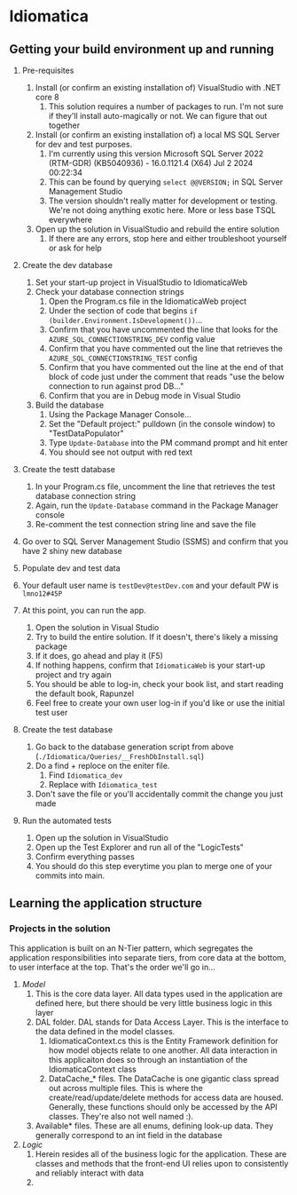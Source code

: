 # Idiomatica

## Getting your build environment up and running

1. Pre-requisites
    1. Install (or confirm an existing installation of) VisualStudio with .NET core 8 
        1. This solution requires a number of packages to run. I'm not sure if they'll install auto-magically or not. We can figure that out together
    1. Install (or confirm an existing installation of) a local MS SQL Server for dev and test purposes.
        1. I'm currently using this version Microsoft SQL Server 2022 (RTM-GDR) (KB5040936) - 16.0.1121.4 (X64)   Jul  2 2024 00:22:34 
        1. This can be found by querying `select @@VERSION;` in SQL Server Management Studio
        1. The version shouldn't really matter for development or testing. We're not doing anything exotic here. More or less base TSQL everywhere
    1. Open up the solution in VisualStudio and rebuild the entire solution
        1. If there are any errors, stop here and either troubleshoot yourself or ask for help
1. Create the dev database
    1. Set your start-up project in VisualStudio to IdiomaticaWeb
    1. Check your database connection strings
        1. Open the Program.cs file in the IdiomaticaWeb project
        1. Under the section of code that begins `if (builder.Environment.IsDevelopment())`...
        1. Confirm that you have uncommented the line that looks for the `AZURE_SQL_CONNECTIONSTRING_DEV` config value
        1. Confirm that you have commented out the line that retrieves the `AZURE_SQL_CONNECTIONSTRING_TEST` config
        1. Confirm that you have commented out the line at the end of that block of code just under the comment that reads "use the below connection to run against prod DB..."
        1. Confirm that you are in Debug mode in Visual Studio
    1. Build the database
        1. Using the Package Manager Console...
        1. Set the "Default project:" pulldown (in the console window) to "TestDataPopulator"
        1. Type `Update-Database` into the PM command prompt and hit enter
        1. You should see not output with red text
1. Create the testt database
    1. In your Program.cs file, uncomment the line that retrieves the test database connection string
    1. Again, run the `Update-Database` command in the Package Manager console
    1. Re-comment the test connection string line and save the file
1. Go over to SQL Server Management Studio (SSMS) and confirm that you have 2 shiny new database
1. Populate dev and test data


4. Your default user name is `testDev@testDev.com` and your default PW is `lmno12#45P`
5. At this point, you can run the app. 
    1. Open the solution in Visual Studio
    2. Try to build the entire solution. If it doesn't, there's likely a missing package
    3. If it does, go ahead and play it (F5)
    4. If nothing happens, confirm that `IdiomaticaWeb` is your start-up project and try again
    5. You should be able to log-in, check your book list, and start reading the default book, Rapunzel
    6. Feel free to create your own user log-in if you'd like or use the initial test user
6. Create the test database
    1. Go back to the database generation script from above (`./Idiomatica/Queries/__FreshDbInstall.sql`)
    2. Do a find + reploce on the eniter file.
        1. Find `Idiomatica_dev`
        2. Replace with `Idiomatica_test`
    3. Don't save the file or you'll accidentally commit the change you just made
7. Run the automated tests
    1. Open up the solution in VisualStudio
    2. Open up the Test Explorer and run all of the "LogicTests"
    3. Confirm everything passes
    4. You should do this step everytime you plan to merge one of your commits into main.

## Learning the application structure

### Projects in the solution

This application is built on an N-Tier pattern, which segregates the application responsibilities into separate tiers, from core data at the bottom, to user interface at the top. That's the order we'll go in...

1. *Model* 
    1. This is the core data layer. All data types used in the application are defined here, but there should be very little business logic in this layer
    2. DAL folder. DAL stands for Data Access Layer. This is the interface to the data defined in the model classes.
        1. IdiomaticaContext.cs this is the Entity Framework definition for how model objects relate to one another. All data interaction in this applicaiton does so through an instantiation of the IdiomaticaContext class
        2. DataCache_\* files. The DataCache is one gigantic class spread out across multiple files. This is where the create/read/update/delete methods for access data are housed. Generally, these functions should only be accessed by the API classes. They're also not well named :).
    3. Available\* files. These are all enums, defining look-up data. They generally correspond to an int field in the database
2. *Logic*
    1. Herein resides all of the business logic for the application. These are classes and methods that the front-end UI relies upon to consistently and reliably interact with data
    2. 